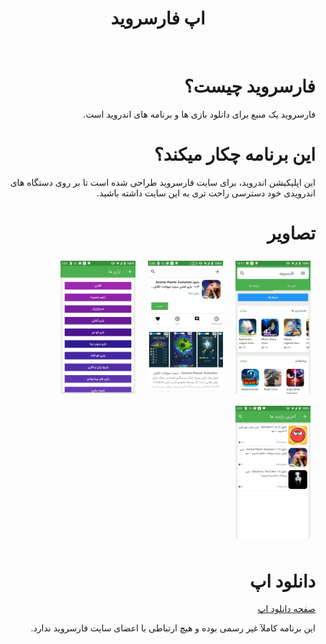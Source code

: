 <div dir="rtl">

   <h1 style="text-align: center">اپ فارسروید</h1>

   <br>

   <h1>
      فارسروید چیست؟
   </h1>

   <p>
      فارسروید یک منبع برای دانلود بازی ها و برنامه های اندروید است.
   </p>


   <h1>
      این برنامه چکار میکند؟
   </h1>

   <p>
      این اپلیکیشن اندروید، برای سایت فارسروید
      طراحی شده است تا بر روی دستگاه های اندرویدی خود دسترسی راحت تری به این سایت داشته باشید.
   </p>

   <h1>
      تصاویر
   </h1>

   <img src="site/images/img1.png" width="120" height="auto" style="margin: .5rem">
   <img src="site/images/img2.png" width="120" height="auto" style="margin: .5rem">
   <img src="site/images/img3.png" width="120" height="auto" style="margin: .5rem">
   <img src="site/images/img4.png" width="120" height="auto" style="margin: .5rem">

   <h1>
      دانلود اپ
   </h1>

   <a href="https://shahab-yousefi.github.io/farsroid/">
      صفحه دانلود اپ
   </a>

   <p>
      این برنامه کاملآ غیر رسمی بوده و هیچ ارتباطی با اعضای سایت فارسروید ندارد.
   </p>

</div>